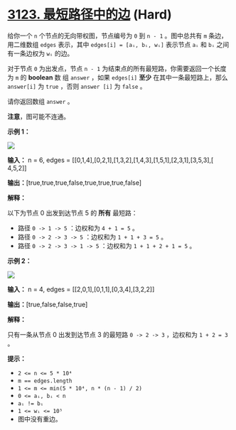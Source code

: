 # [3123. 最短路径中的边][link] (Hard)

[link]: https://leetcode.cn/problems/find-edges-in-shortest-paths/

给你一个 `n` 个节点的无向带权图，节点编号为 `0` 到 `n - 1` 。图中总共有 `m` 条边，用二维数组 `edges`
表示，其中 `edges[i] = [aᵢ, bᵢ, wᵢ]` 表示节点 `aᵢ` 和 `bᵢ` 之间有一条边权为 `wᵢ` 的边。

对于节点 `0` 为出发点，节点 `n - 1` 为结束点的所有最短路，你需要返回一个长度为 `m` 的 **boolean** 数
组 `answer` ，如果 `edges[i]` **至少** 在其中一条最短路上，那么 `answer[i]` 为 `true` ，否则 `answer
[i]` 为 `false` 。

请你返回数组 `answer` 。

**注意**，图可能不连通。

**示例 1：**

![](https://assets.leetcode.com/uploads/2024/03/05/graph35drawio-1.png)

**输入：** n = 6, edges = \[\[0,1,4\],\[0,2,1\],\[1,3,2\],\[1,4,3\],\[1,5,1\],\[2,3,1\],\[3,5,3\],\[
4,5,2\]\]

**输出：**\[true,true,true,false,true,true,true,false\]

**解释：**

以下为节点 0 出发到达节点 5 的 **所有** 最短路：

- 路径 `0 -> 1 -> 5` ：边权和为 `4 + 1 = 5` 。
- 路径 `0 -> 2 -> 3 -> 5` ：边权和为 `1 + 1 + 3 = 5` 。
- 路径 `0 -> 2 -> 3 -> 1 -> 5` ：边权和为 `1 + 1 + 2 + 1 = 5` 。

**示例 2：**

![](https://assets.leetcode.com/uploads/2024/03/05/graphhhh.png)

**输入：** n = 4, edges = \[\[2,0,1\],\[0,1,1\],\[0,3,4\],\[3,2,2\]\]

**输出：**\[true,false,false,true\]

**解释：**

只有一条从节点 0 出发到达节点 3 的最短路 `0 -> 2 -> 3` ，边权和为 `1 + 2 = 3` 。

**提示：**

- `2 <= n <= 5 * 10⁴`
- `m == edges.length`
- `1 <= m <= min(5 * 10⁴, n * (n - 1) / 2)`
- `0 <= aᵢ, bᵢ < n`
- `aᵢ != bᵢ`
- `1 <= wᵢ <= 10⁵`
- 图中没有重边。
